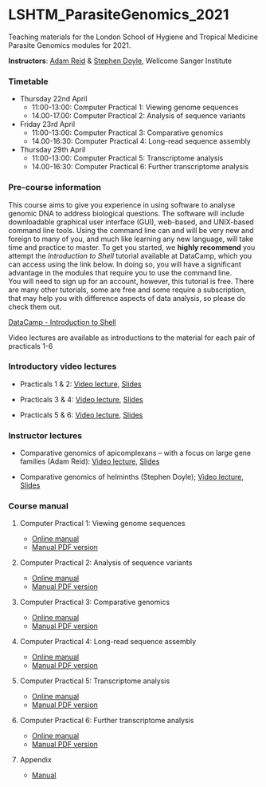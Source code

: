 # LSHTM_ParasiteGenomics_2021

Teaching materials for the London School of Hygiene and Tropical Medicine Parasite Genomics modules for 2021.

**Instructors**: [Adam Reid](mailto:ar11@sanger.ac.uk) & [Stephen Doyle](mailto:sd21@sanger.ac.uk), Wellcome Sanger Institute

### Timetable
- Thursday 22nd April
     - 11:00-13:00: Computer Practical 1: Viewing genome sequences 
     - 14.00-17.00: Computer Practical 2: Analysis of sequence variants
- Friday 23rd April
     - 11:00-13:00: Computer Practical 3: Comparative genomics
     - 14.00-16:30: Computer Practical 4: Long-read sequence assembly
- Thursday 29th April
     - 11:00-13:00: Computer Practical 5: Transcriptome analysis
     - 14.00-16:30: Computer Practical 6: Further transcriptome analysis

### Pre-course information
This course aims to give you experience in using software to analyse genomic DNA to address biological questions. The software will include downloadable graphical user interface (GUI), web-based, and UNIX-based command line tools. Using the command line can and will be very new and foreign to many of you, and much like learning any new language, will take time and practice to master. To get you started, we **highly recommend** you attempt the *Introduction to Shell* tutorial available at DataCamp, which you can access using the link below. In doing so, you will have a significant advantage in the modules that require you to use the command line.  
You will need to sign up for an account, however, this tutorial is free. There are many other tutorials, some are free and some require a subscription, that may help you with difference aspects of data analysis, so please do check them out.

[DataCamp - Introduction to Shell](https://www.datacamp.com/courses/introduction-to-shell)

Video lectures are available as introductions to the material for each pair of practicals 1-6

### Introductory video lectures

- Practicals 1 & 2: [Video lecture](), [Slides](Presentations_2021/LSHTM2021_Talk_Introduction.pdf)

- Practicals 3 & 4: [Video lecture](https://pro.panopto.com/Panopto/Pages/Viewer.aspx?tid=afa63dd7-01b8-433c-b37e-ad03015d384b), [Slides](Presentations_2021/LSHTM2021_Talk_ComparativeGenomics_Assembly.pdf)

- Practicals 5 & 6: [Video lecture](), [Slides](Presentations_2021/LSHTM2021_Talk_RNAseq.pdf)

### Instructor lectures

- Comparative genomics of apicomplexans – with a focus on large gene families (Adam Reid): [Video lecture](), [Slides](Presentations_2021/LSHTM2021_Talk_ComparativeProtozoa.pptx)

- Comparative genomics of helminths (Stephen Doyle); [Video lecture](https://pro.panopto.com/Panopto/Pages/Viewer.aspx?tid=f3512871-d511-4a04-bf84-ad0c00a13cac), [Slides](Presentations_2021/LSHTM_Talk_ComparativeGenomicsHelminths.pptx)

### Course manual

1. Computer Practical 1: Viewing genome sequences
     - [Online manual](Module_1_Artemis.md)
     - [Manual PDF version](Module_1_Artemis.pdf)
     
2. Computer Practical 2: Analysis of sequence variants
     - [Online manual](Module_2_Mapping_Short_Reads.md)
     - [Manual PDF version](Module_2_Mapping_Short_Reads.pdf)

3. Computer Practical 3: Comparative genomics
     - [Online manual](Module_3_Comparative_Genomics.md)
     - [Manual PDF version](Module_3_Comparative_Genomics.pdf)

4. Computer Practical 4: Long-read sequence assembly
     - [Online manual](Module_4_Genome_Assembly.md)
     - [Manual PDF version](Module_4_Genome_Assembly.pdf)

5. Computer Practical 5: Transcriptome analysis
     - [Online manual](Module_5_RNAseq1.md)
     - [Manual PDF version](Module_5_RNAseq1.pdf)

6. Computer Practical 6: Further transcriptome analysis
     - [Online manual](Module_6_RNAseq2.md)
     - [Manual PDF version](Module_6_RNAseq2.pdf)

7. Appendix
     - [Manual](presentations/LSHTM_Appendix.pdf)
